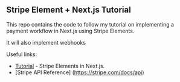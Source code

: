 ## Stripe Element + Next.js Tutorial

This repo contains the code to follow my tutorial on implementing a payment workflow in Next.js using Stripe Elements.

It will also implement webhooks

Useful links:

- [Tutorial](https://nextjs.org/docs) - Stripe Elements in Next.js.
- [Stripe API Reference] (https://stripe.com/docs/api)
